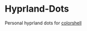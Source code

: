# Hyprland-Dots
Personal hyprland dots for [colorshell](https://github.com/retrozinndev/colorshell)
